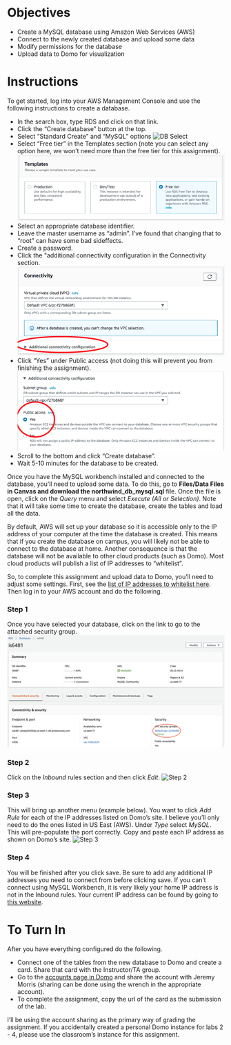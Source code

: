 Objectives
==========

-   Create a MySQL database using Amazon Web Services (AWS)
-   Connect to the newly created database and upload some data
-   Modify permissions for the database
-   Upload data to Domo for visualization

Instructions
============

To get started, log into your AWS Management Console and use the
following instructions to create a database.

-   In the search box, type RDS and click on that link.
-   Click the “Create database” button at the top.
-   Select “Standard Create” and “MySQL” options ![DB
    Select](select_db.png)  
-   Select “Free tier” in the Templates section (note you can select any
    option here, we won’t need more than the free tier for this
    assignment). ![Templates](templates.png)  
-   Select an appropriate database identifier.
-   Leave the master username as “admin”. I’ve found that changing that
    to “root” can have some bad sideffects.
-   Create a password.
-   Click the "additional connectivity configuration in the Connectivity
    section. ![Connectivity](connectivity.png)  
-   Click “Yes” under Public access (not doing this will prevent you
    from finishing the assignment). ![public](public.png)  
-   Scroll to the bottom and click “Create database”.
-   Wait 5-10 minutes for the database to be created.

Once you have the MySQL workbench installed and connected to the
database, you’ll need to upload some data. To do this, go to
**Files/Data Files in Canvas and download the northwind\_db\_mysql.sql**
file. Once the file is open, click on the *Query* menu and select
*Execute (All or Selection)*. Note that it will take some time to create
the database, create the tables and load all the data.

By default, AWS will set up your database so it is accessible only to
the IP address of your computer at the time the database is created.
This means that if you create the database on campus, you will likely
not be able to connect to the database at home. Another consequence is
that the database will not be available to other cloud products (such as
Domo). Most cloud products will publish a list of IP addresses to
“whitelist”.

So, to complete this assignment and upload data to Domo, you’ll need to
adjust some settings. First, see the [list of IP addresses to whitelist
here](https://knowledge.domo.com/Connect/Connecting_to_Data_with_Connectors/General_Guide_to_Connecting_with_Connectors/Whitelisting_IP_Addresses_for_Connectors).
Then log in to your AWS account and do the following.

### Step 1

Once you have selected your database, click on the link to go to the
attached security group. ![Step 1](security_step01.png)

### Step 2

Click on the *Inbound* rules section and then click *Edit*. ![Step
2](security_step02.png)

### Step 3

This will bring up another menu (example below). You want to click *Add
Rule* for each of the IP addresses listed on Domo’s site. I believe
you’ll only need to do the ones listed in US East (AWS). Under *Type*
select *MySQL*. This will pre-populate the port correctly. Copy and
paste each IP address as shown on Domo’s site. ![Step
3](security_step03.png)

### Step 4

You will be finished after you click save. Be sure to add any additional
IP addresses you need to connect from before clicking save. If you can’t
connect using MySQL Workbench, it is very likely your home IP address is
not in the Inbound rules. Your current IP address can be found by going
to [this website](https://www.whatismyip.com/).

To Turn In
==========

After you have everything configured do the following.

-   Connect one of the tables from the new database to Domo and create a
    card. Share that card with the Instructor/TA group.
-   Go to the [accounts page in
    Domo](https://utah-is6481-fall2020.domo.com/datacenter/accounts) and
    share the account with Jeremy Morris (sharing can be done using the
    wrench in the appropriate account).
-   To complete the assignment, copy the url of the card as the
    submission of the lab.

I’ll be using the account sharing as the primary way of grading the
assignment. If you accidentally created a personal Domo instance for
labs 2 - 4, please use the classroom’s instance for this assignment.
